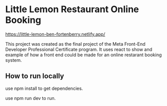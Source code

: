 # Little Lemon Restaurant Online Booking 

https://little-lemon-ben-fortenberry.netlify.app/

This project was created as the final project of the Meta Front-End Developer Professional Certificate program. It uses react to show and example of how a front end could be made for an online restarant booking system. 

## How to run locally

use npm install to get dependencies.

use npm run dev to run.